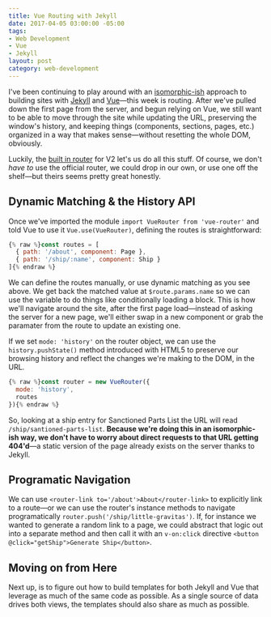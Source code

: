 ```yaml
---
title: Vue Routing with Jekyll
date: 2017-04-05 03:00:00 -05:00
tags:
- Web Development
- Vue
- Jekyll
layout: post
category: web-development
---
```

I've been continuing to play around with an [isomorphic-ish](/vue-and-jekyll) approach to building sites with [Jekyll](jekyllrb.com) and [Vue](vuejs.org)—this week is routing. After we've pulled down the first page from the server, and begun relying on Vue, we still want to be able to move through the site while updating the URL, preserving the window's history, and keeping things (components, sections, pages, etc.) organized in a way that makes sense—without resetting the whole DOM, obviously. 

Luckily, the [built in router](https://router.vuejs.org/en/) for V2 let's us do all this stuff. Of course, we don't _have to_ use the official router, we could drop in our own, or use one off the shelf—but theirs seems pretty great honestly. 

## Dynamic Matching & the History API

Once we've imported the module `import VueRouter from 'vue-router'` and told Vue to use it `Vue.use(VueRouter)`, defining the routes is straightforward:

```javascript
{% raw %}const routes = [
  { path: '/about', component: Page },
  { path: '/ship/:name', component: Ship }
]{% endraw %}
```

We can define the routes manually, or use dynamic matching as you see above. We get back the matched value at `$route.params.name` so we can use the variable to do things like conditionally loading a block. This is how we'll navigate around the site, after the first page load—instead of asking the server for a new page, we'll either swap in a new component or grab the paramater from the route to update an existing one.

If we set `mode: 'history'` on the router object, we can use the `history.pushState()` method introduced with HTML5 to preserve our browsing history and reflect the changes we're making to the DOM, in the URL. 

```javascript
{% raw %}const router = new VueRouter({
  mode: 'history',
  routes 
}){% endraw %}
```

So, looking at a ship entry for Sanctioned Parts List the URL will read `/ship/santioned-parts-list`. **Because we're doing this in an isomorphic-ish way, we don't have to worry about direct requests to that URL getting 404'd**—a static version of the page already exists on the server thanks to Jekyll.

## Programatic Navigation

We can use `<router-link to='/about'>About</router-link>` to explicitly link to a route—or we can use the router's instance methods to navigate programatically `router.push('/ship/little-gravitas')`. If, for instance we wanted to generate a random link to a page, we could abstract that logic out into a separate method and then call it with an `v-on:click` directive `<button @click="getShip">Generate Ship</button>`.

## Moving on from Here

Next up, is to figure out how to build templates for both Jekyll and Vue that leverage as much of the same code as possible. As a single source of data drives both views, the templates should also share as much as possible.






